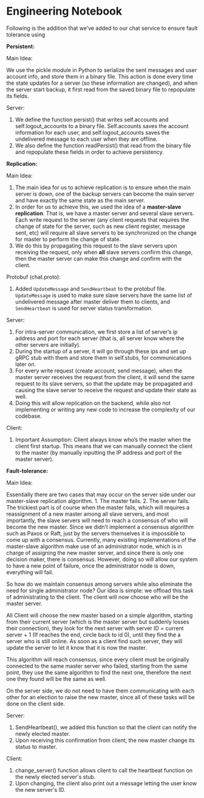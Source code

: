 # Engineering Notebook

Following is the addition that we’ve added to our chat service to ensure fault tolerance using

**Persistent:**

Main Idea:

We use the pickle module in Python to serialize the sent messages and user account info, and store them in a binary file. This action is done every time the state updates for a server (so these information are changed), and when the server start backup, it first read from the saved binary file to repopulate its fields.

Server: 



1. We define the function persist() that writes self.accounts and self.logout_accounts to a binary file. Self.accounts saves the account information for each user, and self.logout_accounts saves the undelivered message to each user when they are offline.
2. We also define the function readPersist() that read from the binary file and repopulate these fields in order to achieve persistency.

**Replication:**

Main Idea:



1. The main idea for us to achieve replication is to ensure when the main server is down, one of the backup servers can become the main server and have exactly the same state as the main server.
2. In order for us to achieve this, we used the idea of a **master-slave replication**. That is, we have a master server and several slave servers. Each write request to the server (any client requests that requires the change of state for the server, such as new client register, message sent, etc) will require all slave servers to be synchronized on the change for master to perform the change of state.
3. We do this by propagating this request to the slave servers upon receiving the request, only when **all** slave servers confirm this change, then the master server can make this change and confirm with the client.

Protobuf (chat.proto):



1. Added `UpdateMessage` and `SendHeartbeat` to the protobuf file. `UpdateMessage` is used to make sure slave servers have the same list of undelivered message after master deliver them to clients, and `SendHeartbeat` is used for server status transformation.

Server:



1. For intra-server communication, we first store a list of server’s ip address and port for each server (that is, all server know where the other servers are initially).
2. During the startup of a server, it will go through these ips and set up gRPC stub with them and store them in self.stubs, for communications later on.
3. For every write request (create account, send message), when the master server receives the request from the client, it will send the same request to its slave servers, so that the update may be propagated and causing the slave server to receive the request and update their state as well.
4. Doing this will allow replication on the backend, while also not implementing or writing any new code to increase the complexity of our codebase.

Client:



1. Important Assumption: Client always know who’s the master when the client first startup. This means that we can manually connect the client to the master (by manually inputting the IP address and port of the master server).

**Fault-tolerance:**

Main Idea:

Essentially there are two cases that may occur on the server side under our master-slave replication algorithm. 1. The master fails. 2. The server fails. The trickiest part is of course when the master fails, which will requires a reassignment of a new master among all slave servers, and most importantly, the slave servers will need to reach a consensus of who will become the new master. Since we didn’t implement a consensus algorithm such as Paxos or Raft, just by the servers themselves it is impossible to come up with a consensus. Currently, many existing implementations of the master-slave algorithm make use of an administrator node, which is in charge of assigning the new master server, and since there is only one decision maker, there is consensus. However, doing so will allow our system to have a new point of failure, once the administrator node is down, everything will fail.

So how do we maintain consensus among servers while also eliminate the need for single administrator node? Our idea is simple: we offload this task of administrating to the client. The client will now choose who will be the master server. 

All Client will choose the new master based on a simple algorithm, starting from their current server (which is the master server but suddenly losses their connection), they look for the next server with server ID = current server + 1 (If reaches the end, circle back to id 0), until they find the a server who is still online. As soon as a client find such server, they will update the server to let it know that it is now the master.

This algorithm will reach consensus, since every client must be originally connected to the same master server who failed, starting from the same point, they use the same algorithm to find the next one, therefore the next one they found will be the same as well.

On the server side, we do not need to have them communicating with each other for an election to raise the new master, since all of these tasks will be done on the client side.

Server:


1. SendHeartbeat(), we added this function so that the client can notify the newly elected master.
2. Upon receiving this confirmation from client, the new master change its status to master.

Client:

1. change_server() function allows client to call the heartbeat function on the newly elected server's stub.
2. Upon changing, the client also print out a message letting the user know the new server's ID.